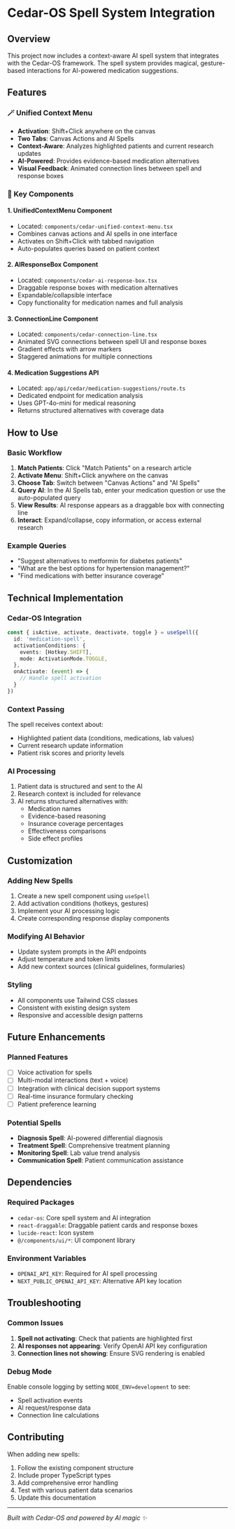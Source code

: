 # Cedar-OS Spell System Integration

## Overview

This project now includes a context-aware AI spell system that integrates with the Cedar-OS framework. The spell system provides magical, gesture-based interactions for AI-powered medication suggestions.

## Features

### 🪄 Unified Context Menu
- **Activation**: Shift+Click anywhere on the canvas
- **Two Tabs**: Canvas Actions and AI Spells
- **Context-Aware**: Analyzes highlighted patients and current research updates
- **AI-Powered**: Provides evidence-based medication alternatives
- **Visual Feedback**: Animated connection lines between spell and response boxes

### 🎯 Key Components

#### 1. UnifiedContextMenu Component
- Located: `components/cedar-unified-context-menu.tsx`
- Combines canvas actions and AI spells in one interface
- Activates on Shift+Click with tabbed navigation
- Auto-populates queries based on patient context

#### 2. AIResponseBox Component
- Located: `components/cedar-ai-response-box.tsx`
- Draggable response boxes with medication alternatives
- Expandable/collapsible interface
- Copy functionality for medication names and full analysis

#### 3. ConnectionLine Component
- Located: `components/cedar-connection-line.tsx`
- Animated SVG connections between spell UI and response boxes
- Gradient effects with arrow markers
- Staggered animations for multiple connections

#### 4. Medication Suggestions API
- Located: `app/api/cedar/medication-suggestions/route.ts`
- Dedicated endpoint for medication analysis
- Uses GPT-4o-mini for medical reasoning
- Returns structured alternatives with coverage data

## How to Use

### Basic Workflow
1. **Match Patients**: Click "Match Patients" on a research article
2. **Activate Menu**: Shift+Click anywhere on the canvas
3. **Choose Tab**: Switch between "Canvas Actions" and "AI Spells"
4. **Query AI**: In the AI Spells tab, enter your medication question or use the auto-populated query
5. **View Results**: AI response appears as a draggable box with connecting line
6. **Interact**: Expand/collapse, copy information, or access external research

### Example Queries
- "Suggest alternatives to metformin for diabetes patients"
- "What are the best options for hypertension management?"
- "Find medications with better insurance coverage"

## Technical Implementation

### Cedar-OS Integration
```typescript
const { isActive, activate, deactivate, toggle } = useSpell({
  id: 'medication-spell',
  activationConditions: {
    events: [Hotkey.SHIFT],
    mode: ActivationMode.TOGGLE,
  },
  onActivate: (event) => {
    // Handle spell activation
  }
})
```

### Context Passing
The spell receives context about:
- Highlighted patient data (conditions, medications, lab values)
- Current research update information
- Patient risk scores and priority levels

### AI Processing
1. Patient data is structured and sent to the AI
2. Research context is included for relevance
3. AI returns structured alternatives with:
   - Medication names
   - Evidence-based reasoning
   - Insurance coverage percentages
   - Effectiveness comparisons
   - Side effect profiles

## Customization

### Adding New Spells
1. Create a new spell component using `useSpell`
2. Add activation conditions (hotkeys, gestures)
3. Implement your AI processing logic
4. Create corresponding response display components

### Modifying AI Behavior
- Update system prompts in the API endpoints
- Adjust temperature and token limits
- Add new context sources (clinical guidelines, formularies)

### Styling
- All components use Tailwind CSS classes
- Consistent with existing design system
- Responsive and accessible design patterns

## Future Enhancements

### Planned Features
- [ ] Voice activation for spells
- [ ] Multi-modal interactions (text + voice)
- [ ] Integration with clinical decision support systems
- [ ] Real-time insurance formulary checking
- [ ] Patient preference learning

### Potential Spells
- **Diagnosis Spell**: AI-powered differential diagnosis
- **Treatment Spell**: Comprehensive treatment planning
- **Monitoring Spell**: Lab value trend analysis
- **Communication Spell**: Patient communication assistance

## Dependencies

### Required Packages
- `cedar-os`: Core spell system and AI integration
- `react-draggable`: Draggable patient cards and response boxes
- `lucide-react`: Icon system
- `@/components/ui/*`: UI component library

### Environment Variables
- `OPENAI_API_KEY`: Required for AI spell processing
- `NEXT_PUBLIC_OPENAI_API_KEY`: Alternative API key location

## Troubleshooting

### Common Issues
1. **Spell not activating**: Check that patients are highlighted first
2. **AI responses not appearing**: Verify OpenAI API key configuration
3. **Connection lines not showing**: Ensure SVG rendering is enabled

### Debug Mode
Enable console logging by setting `NODE_ENV=development` to see:
- Spell activation events
- AI request/response data
- Connection line calculations

## Contributing

When adding new spells:
1. Follow the existing component structure
2. Include proper TypeScript types
3. Add comprehensive error handling
4. Test with various patient data scenarios
5. Update this documentation

---

*Built with Cedar-OS and powered by AI magic ✨*
